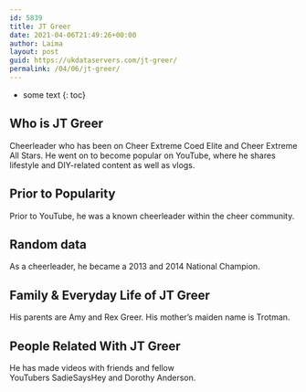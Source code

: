```yaml
---
id: 5839
title: JT Greer
date: 2021-04-06T21:49:26+00:00
author: Laima
layout: post
guid: https://ukdataservers.com/jt-greer/
permalink: /04/06/jt-greer/
---
```


* some text
{: toc}


## Who is JT Greer
                  
                  
                  
Cheerleader who has been on Cheer Extreme Coed Elite and Cheer Extreme All Stars. He went on to become popular on YouTube, where he shares lifestyle and DIY-related content as well as vlogs.
                  
              
            
              
            
                
                
                
## Prior to Popularity
                  
                  
                  
Prior to YouTube, he was a known cheerleader within the cheer community.
                  
              
            
              
            
                
                
                
## Random data
                  
                  
                  
As a cheerleader, he became a 2013 and 2014 National Champion.
                  
              
            
              
            
                
                
                
## Family & Everyday Life of JT Greer
                  
                  
                  
His parents are Amy and Rex Greer. His mother&#8217;s maiden name is Trotman.
                  
              
            
              
            
                
                
                
## People Related With JT Greer
                  
                  
                  
He has made videos with friends and fellow YouTubers SadieSaysHey and Dorothy Anderson.
                  
              
            
              
            
                
              
            
              
              
            
            
              
            
          
          
          